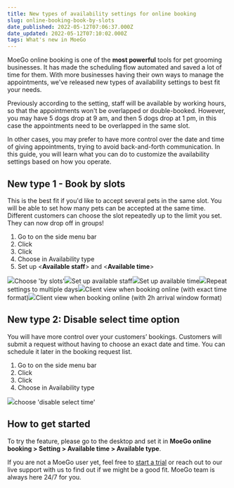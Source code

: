 ```yaml
---
title: New types of availability settings for online booking
slug: online-booking-book-by-slots
date_published: 2022-05-12T07:06:37.000Z
date_updated: 2022-05-12T07:10:02.000Z
tags: What's new in MoeGo
---
```


MoeGo online booking is one of the **most powerful** tools for pet grooming businesses. It has made the scheduling flow automated and saved a lot of time for them. With more businesses having their own ways to manage the appointments, we've released new types of availability settings to best fit your needs. 

Previously according to the setting, staff will be available by working hours, so that the appointments won't be overlapped or double-booked. However, you may have 5 dogs drop at 9 am, and then 5 dogs drop at 1 pm, in this case the appointments need to be overlapped in the same slot. 

In other cases, you may prefer to have more control over the date and time of giving appointments, trying to avoid back-and-forth communication. In this guide, you will learn what you can do to customize the availability settings based on how you operate. 

## New type 1 - Book by slots

This is the best fit if you'd like to accept several pets in the same slot. You will be able to set how many pets can be accepted at the same time. Different customers can choose the slot repeatedly up to the limit you set. They can now drop off in groups! 

1. Go to **<Online booking>** on the side menu bar
2. Click **<Setting>**
3. Click **<Available time>**
4. Choose **<By slots>** in Availability type
5. Set up <**Available staff**> and <**Available time**>

![](__GHOST_URL__/content/images/2022/05/CleanShot-2022-05-09-at-07.26.02.png)Choose 'by slots'![](__GHOST_URL__/content/images/2022/05/CleanShot-2022-05-09-at-06.59.48.png)Set up available staff![](__GHOST_URL__/content/images/2022/05/CleanShot-2022-05-09-at-07.20.55.png)Set up available time![](__GHOST_URL__/content/images/2022/05/CleanShot-2022-05-09-at-07.18.18.png)Repeat settings to multiple days![](__GHOST_URL__/content/images/2022/05/CleanShot-2022-05-11-at-23.35.38.png)Client view when booking online (with exact time format)![](__GHOST_URL__/content/images/2022/05/CleanShot-2022-05-09-at-07.17.00.png)Client view when booking online (with 2h arrival window format)
## New type 2: Disable select time option

You will have more control over your customers’ bookings. Customers will submit a request without having to choose an exact date and time. You can schedule it later in the booking request list. 

1. Go to **<Online booking>** on the side menu bar
2. Click **<Setting>**
3. Click **<Available time>**
4. Choose **<Disable select time option>** in Availability type

![](__GHOST_URL__/content/images/2022/05/image-3.png)choose 'disable select time'
## How to get started

To try the feature, please go to the desktop and set it in **MoeGo online booking > Setting > Available time > Available type**. 

If you are not a MoeGo user yet, feel free to [start a trial](https://go.moego.pet/sign_up) or reach out to our live support with us to find out if we might be a good fit. MoeGo team is always here 24/7 for you.
